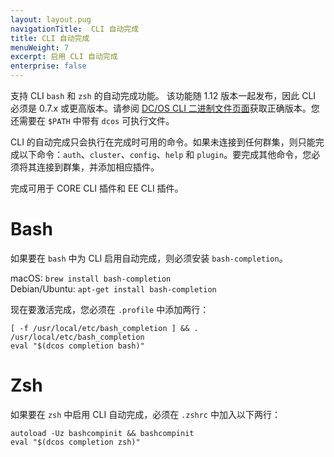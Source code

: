 ```yaml
---
layout: layout.pug
navigationTitle:  CLI 自动完成
title: CLI 自动完成
menuWeight: 7
excerpt: 启用 CLI 自动完成
enterprise: false
---
```


支持 CLI `bash` 和 `zsh` 的自动完成功能。
该功能随 1.12 版本一起发布，因此 CLI 必须是 0.7.x 或更高版本。请参阅 [DC/OS CLI 二进制文件页面](https://downloads.dcos.io/cli/index.html)获取正确版本。您还需要在 `$PATH` 中带有 `dcos` 可执行文件。

CLI 的自动完成只会执行在完成时可用的命令。如果未连接到任何群集，则只能完成以下命令：`auth`、`cluster`、`config`、`help` 和 `plugin`。要完成其他命令，您必须将其连接到群集，并添加相应插件。

完成可用于 CORE CLI 插件和 EE CLI 插件。

# Bash #


如果要在 `bash` 中为 CLI 启用自动完成，则必须安装 `bash-completion`。

macOS: `brew install bash-completion` \
Debian/Ubuntu: `apt-get install bash-completion`

现在要激活完成，您必须在 `.profile` 中添加两行：
```
[ -f /usr/local/etc/bash_completion ] && . /usr/local/etc/bash_completion
eval "$(dcos completion bash)"
```


# Zsh #


如果要在 `zsh` 中启用 CLI 自动完成，必须在 `.zshrc` 中加入以下两行：

```
autoload -Uz bashcompinit && bashcompinit
eval "$(dcos completion zsh)"
```
